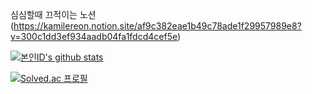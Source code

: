 심심할때 끄적이는 노션 (https://kamilereon.notion.site/af9c382eae1b49c78ade1f29957989e8?v=300c1dd3ef934aadb04fa1fdcd4cef5e)

[![본인ID's github stats](https://github-readme-stats.vercel.app/api/top-langs/?username=windopper&show_icons=true&hide_border=true&title_color=004386&icon_color=004386&layout=compact&hide=jupyter%20notebook&langs_count=10)](https://github.com/windopper)

[![Solved.ac
프로필](http://mazassumnida.wtf/api/v2/generate_badge?boj=lilack)](https://solved.ac/lilack)

<!--
**windopper/windopper** is a ✨ _special_ ✨ repository because its `README.md` (this file) appears on your GitHub profile.

Here are some ideas to get you started:

- 🔭 I’m currently working on ...
- 🌱 I’m currently learning ...
- 👯 I’m looking to collaborate on ...
- 🤔 I’m looking for help with ...
- 💬 Ask me about ...
- 📫 How to reach me: ...
- 😄 Pronouns: ...
- ⚡ Fun fact: ...
-->
